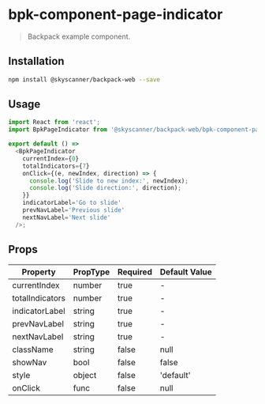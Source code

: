 # bpk-component-page-indicator

> Backpack example component.

## Installation

```sh
npm install @skyscanner/backpack-web --save
```

## Usage

```js
import React from 'react';
import BpkPageIndicator from '@skyscanner/backpack-web/bpk-component-page-indicator';

export default () =>
  <BpkPageIndicator
    currentIndex={0}
    totalIndicators={7}
    onClick={(e, newIndex, direction) => {
      console.log('Slide to new index:', newIndex);
      console.log('Slide direction:', direction);
    }}
    indicatorLabel='Go to slide'
    prevNavLabel='Previous slide'
    nextNavLabel='Next slide'
  />;
```

## Props

| Property        | PropType | Required | Default Value |
|-----------------|----------|----------|---------------|
| currentIndex    | number   | true     | -             |
| totalIndicators | number   | true     | -             |
| indicatorLabel  | string   | true     | -             |
| prevNavLabel    | string   | true     | -             |
| nextNavLabel    | string   | true     | -             |
| className       | string   | false    | null          |
| showNav         | bool     | false    | false         |
| style           | object   | false    | 'default'     |
| onClick         | func     | false    | null          |

